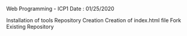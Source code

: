 Web Programming - ICP1
Date : 01/25/2020

Installation of tools
Repository Creation
Creation of index.html file
Fork Existing Repository
